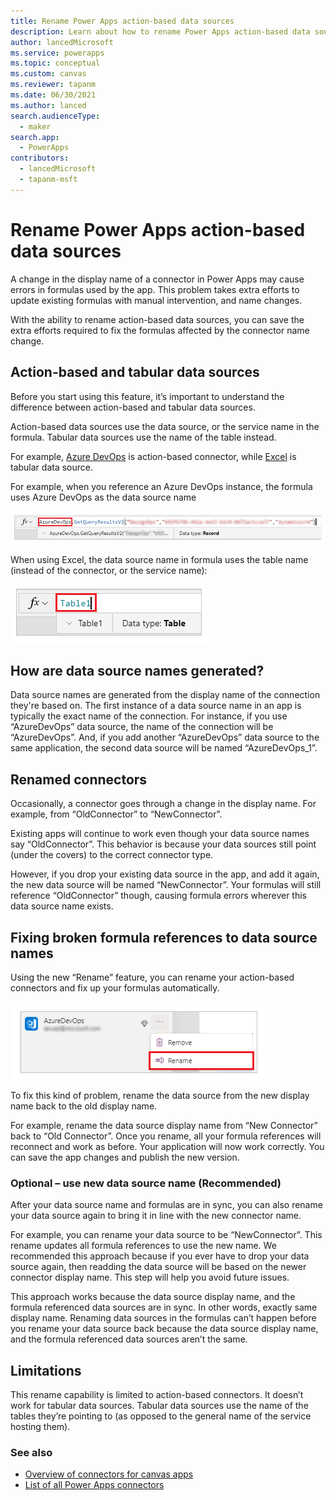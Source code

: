 ```yaml
---
title: Rename Power Apps action-based data sources
description: Learn about how to rename Power Apps action-based data sources.
author: lancedMicrosoft
ms.service: powerapps
ms.topic: conceptual
ms.custom: canvas
ms.reviewer: tapanm
ms.date: 06/30/2021
ms.author: lanced
search.audienceType: 
  - maker
search.app: 
  - PowerApps
contributors:
  - lancedMicrosoft
  - tapanm-msft
---
```


# Rename Power Apps action-based data sources

A change in the display name of a connector in Power Apps may cause errors in formulas used by the app. This problem takes extra efforts to
update existing formulas with manual intervention, and name changes.

With the ability to rename action-based data sources, you can save the extra efforts
required to fix the formulas affected by the connector name change.

## Action-based and tabular data sources

Before you start using this feature, it’s important to understand the difference
between action-based and tabular data sources.

Action-based data sources use the data source, or the service name in the formula. Tabular data sources use the name of the table instead.

For example, [Azure DevOps](https://docs.microsoft.com/connectors/visualstudioteamservices/) is action-based connector, while [Excel](https://docs.microsoft.com/connectors/excel/) is tabular data source.

For example, when you reference an Azure DevOps instance, the formula uses
Azure DevOps as the data source name

![Example of AzureDevOps data source](media/rename-data-source/azuredevops.png "Example of AzureDevOps data source")

When using Excel, the data source name in formula uses the table name (instead of the connector, or the service name):

![Example of Excel data source](media/rename-data-source/excel.png "Example of Excel data source")

## How are data source names generated?

Data source names are generated from the display name of the connection they're
based on. The first instance of a data source name in an app is typically the
exact name of the connection. For instance, if you use “AzureDevOps” data
source, the name of the connection will be “AzureDevOps”. And, if you add
another “AzureDevOps” data source to the same application, the second data
source will be named “AzureDevOps_1”.

## Renamed connectors

Occasionally, a connector goes through a change in the display name. For example, from “OldConnector” to “NewConnector”.

Existing apps will continue to work even though your data source names say “OldConnector”. This behavior is because your data sources still point (under the covers) to the correct connector type.

However, if you drop your existing data source in the app, and add it again, the
new data source will be named “NewConnector”. Your formulas will still reference
“OldConnector” though, causing formula errors wherever this data source name exists.

## Fixing broken formula references to data source names

Using the new “Rename” feature, you can rename your action-based connectors and
fix up your formulas automatically.

![Rename option for data source](media/rename-data-source/rename-data-source.png "Rename option for data source")

To fix this kind of problem, rename the data source from the new display name
back to the old display name.

For example, rename the data source display name from “New Connector” back to
“Old Connector”. Once you rename, all your formula references will reconnect and
work as before. Your application will now work correctly. You can save the app
changes and publish the new version.

### Optional – use new data source name (Recommended)

After your data source name and formulas are in sync, you can also rename your
data source again to bring it in line with the new connector name.

For example, you can rename your data source to be “NewConnector”. This rename
updates all formula references to use the new name. We recommended this approach because if you ever have to drop your data source again, then readding the data
source will be based on the newer connector display name. This step will help
you avoid future issues.

This approach works because the data source display name, and the formula
referenced data sources are in sync. In other words, exactly same display name.
Renaming data sources in the formulas can’t happen before you rename
your data source back because the data source display name, and the formula
referenced data sources aren’t the same.

## Limitations

This rename capability is limited to action-based connectors. It doesn’t work
for tabular data sources. Tabular data sources use the name of the tables
they’re pointing to (as opposed to the general name of the service hosting them).

### See also

- [Overview of connectors for canvas apps](connections-list.md)
- [List of all Power Apps connectors](/connectors/connector-reference/connector-reference-powerapps-connectors)

